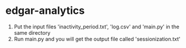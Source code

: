 # edgar-analytics
1. Put the input files 'inactivity_period.txt', 'log.csv' and 'main.py' in the same directory
2. Run main.py and you will get the output file called 'sessionization.txt'
